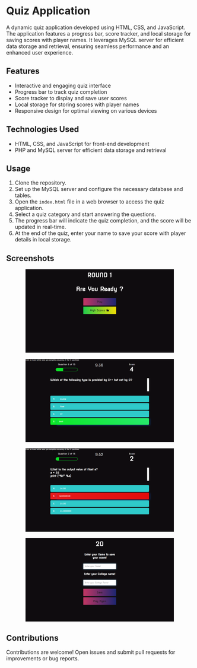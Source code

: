 # Quiz Application

A dynamic quiz application developed using HTML, CSS, and JavaScript. The application features a progress bar, score tracker, and local storage for saving scores with player names. It leverages MySQL server for efficient data storage and retrieval, ensuring seamless performance and an enhanced user experience.

## Features

- Interactive and engaging quiz interface
- Progress bar to track quiz completion
- Score tracker to display and save user scores
- Local storage for storing scores with player names
- Responsive design for optimal viewing on various devices

## Technologies Used

- HTML, CSS, and JavaScript for front-end development
- PHP and MySQL server for efficient data storage and retrieval

## Usage

1. Clone the repository.
2. Set up the MySQL server and configure the necessary database and tables.
3. Open the `index.html` file in a web browser to access the quiz application.
4. Select a quiz category and start answering the questions.
5. The progress bar will indicate the quiz completion, and the score will be updated in real-time.
6. At the end of the quiz, enter your name to save your score with player details in local storage.

## Screenshots

<p align="center">
  <img src="screenshots/homepage.png" alt="Quiz Homepage" width="400">
</p>
<p align="center">
  <img src="screenshots/questions.png" alt="Quiz Questions" width="400">
</p>
<p align="center">
  <img src="screenshots/wrquestion.png" alt="Quiz End Page" width="400">
</p>
<p align="center">
  <img src="screenshots/end.png" alt="Quiz End Page" width="400">
</p>

## Contributions

Contributions are welcome! Open issues and submit pull requests for improvements or bug reports.

